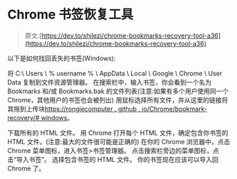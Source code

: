 # Chrome 书签恢复工具

> 原文:[https://dev.to/shilezi/chrome-bookmarks-recovery-tool-a36](https://dev.to/shilezi/chrome-bookmarks-recovery-tool-a36)

以下是如何找回丢失的书签(Windows):

将 C:\ Users \ % username % \ AppData \ Local \ Google \ Chrome \ User Data 复制到文件资源管理器。
在搜索栏中，输入书签，你会看到一个名为 Bookmarks 和/或 Bookmarks.bak 的文件列表(注意:如果有多个用户使用同一个 Chrome，其他用户的书签也会被列出)
用鼠标选择所有文件，并从这里的链接将其拖到上传块[https://rongiecomputer . github . io/Chrome/bookmark-recovery/# windows](https://rongjiecomputer.github.io/chrome/bookmark-recovery/#windows)。

下载所有的 HTML 文件。
用 Chrome 打开每个 HTML 文件，确定包含你书签的 HTML 文件。(注意:最大的文件很可能是正确的)
在你的 Chrome 浏览器中，点击 Chrome 菜单图标，进入书签>书签管理器。
点击搜索栏旁边的菜单图标，点击“导入书签”。
选择包含书签的 HTML 文件。
你的书签现在应该可以导入回 Chrome 了。